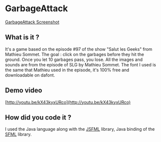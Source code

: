 # GarbageAttack

[GarbageAttack Screenshot](https://pbs.twimg.com/media/CINVsjJWoAAHIGf.png)

## What is it ?
It's a game based on the episode #97 of the show "Salut les Geeks" from Mathieu Sommet. The goal : click on the garbages before they hit the ground. Once you let 10 garbages pass, you lose. All the images and sounds are from the episode of SLG by Mathieu Sommet. The font I used is the same that Mathieu used in the episode, it's 100% free and downloadable on dafont.

## Demo video

[http://youtu.be/kX43kyxURco](http://youtu.be/kX43kyxURco)

## How did you code it ?
I used the Java language along with the [JSFML](http://jsfml.org/) library, Java binding of the [SFML](http://www.sfml-dev.org) library.
